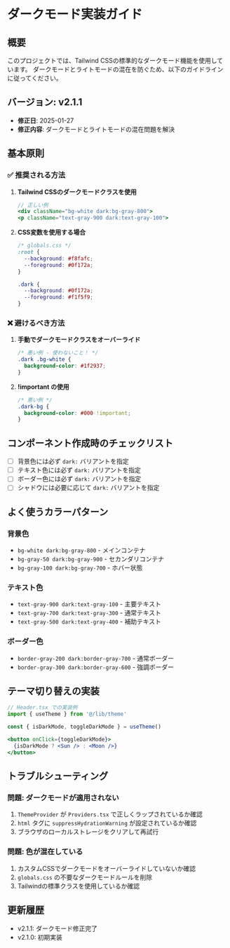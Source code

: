 # ダークモード実装ガイド

## 概要
このプロジェクトでは、Tailwind CSSの標準的なダークモード機能を使用しています。
ダークモードとライトモードの混在を防ぐため、以下のガイドラインに従ってください。

## バージョン: v2.1.1
- **修正日**: 2025-01-27
- **修正内容**: ダークモードとライトモードの混在問題を解決

## 基本原則

### ✅ 推奨される方法

1. **Tailwind CSSのダークモードクラスを使用**
   ```jsx
   // 正しい例
   <div className="bg-white dark:bg-gray-800">
   <p className="text-gray-900 dark:text-gray-100">
   ```

2. **CSS変数を使用する場合**
   ```css
   /* globals.css */
   :root {
     --background: #f8fafc;
     --foreground: #0f172a;
   }
   
   .dark {
     --background: #0f172a;
     --foreground: #f1f5f9;
   }
   ```

### ❌ 避けるべき方法

1. **手動でダークモードクラスをオーバーライド**
   ```css
   /* 悪い例 - 使わないこと！ */
   .dark .bg-white {
     background-color: #1f2937;
   }
   ```

2. **!important の使用**
   ```css
   /* 悪い例 */
   .dark-bg {
     background-color: #000 !important;
   }
   ```

## コンポーネント作成時のチェックリスト

- [ ] 背景色には必ず `dark:` バリアントを指定
- [ ] テキスト色には必ず `dark:` バリアントを指定
- [ ] ボーダー色には必ず `dark:` バリアントを指定
- [ ] シャドウには必要に応じて `dark:` バリアントを指定

## よく使うカラーパターン

### 背景色
- `bg-white dark:bg-gray-800` - メインコンテナ
- `bg-gray-50 dark:bg-gray-900` - セカンダリコンテナ
- `bg-gray-100 dark:bg-gray-700` - ホバー状態

### テキスト色
- `text-gray-900 dark:text-gray-100` - 主要テキスト
- `text-gray-700 dark:text-gray-300` - 通常テキスト
- `text-gray-500 dark:text-gray-400` - 補助テキスト

### ボーダー色
- `border-gray-200 dark:border-gray-700` - 通常ボーダー
- `border-gray-300 dark:border-gray-600` - 強調ボーダー

## テーマ切り替えの実装

```jsx
// Header.tsx での実装例
import { useTheme } from '@/lib/theme'

const { isDarkMode, toggleDarkMode } = useTheme()

<button onClick={toggleDarkMode}>
  {isDarkMode ? <Sun /> : <Moon />}
</button>
```

## トラブルシューティング

### 問題: ダークモードが適用されない
1. `ThemeProvider` が `Providers.tsx` で正しくラップされているか確認
2. `html` タグに `suppressHydrationWarning` が設定されているか確認
3. ブラウザのローカルストレージをクリアして再試行

### 問題: 色が混在している
1. カスタムCSSでダークモードをオーバーライドしていないか確認
2. `globals.css` の不要なダークモードルールを削除
3. Tailwindの標準クラスを使用しているか確認

## 更新履歴
- v2.1.1: ダークモード修正完了
- v2.1.0: 初期実装